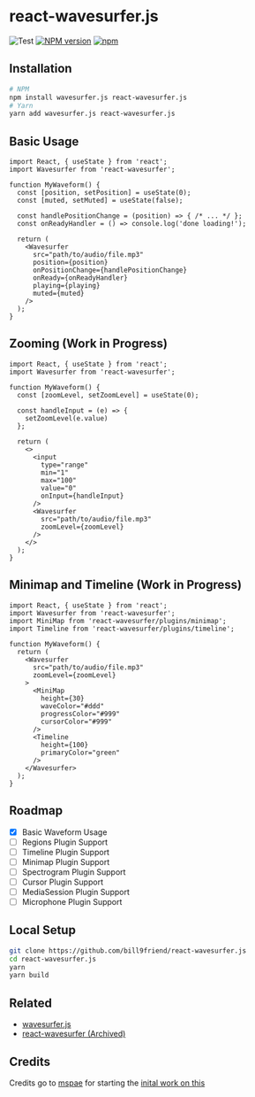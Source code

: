 react-wavesurfer.js
===================

![Test](https://github.com/bill9friend/react-wavesurfer/workflows/Test/badge.svg)
[![NPM version](https://badge.fury.io/js/react-wavesurfer.js.svg)](http://badge.fury.io/js/react-wavesurfer.js)
[![npm](https://img.shields.io/npm/dm/react-wavesurfer.js.svg)](https://npm-stat.com/charts.html?package=react-wavesurfer.js)

## Installation

```bash
# NPM
npm install wavesurfer.js react-wavesurfer.js
# Yarn
yarn add wavesurfer.js react-wavesurfer.js
```

## Basic Usage

```tsx
import React, { useState } from 'react';
import Wavesurfer from 'react-wavesurfer';

function MyWaveform() {
  const [position, setPosition] = useState(0);
  const [muted, setMuted] = useState(false);

  const handlePositionChange = (position) => { /* ... */ };
  const onReadyHandler = () => console.log('done loading!');

  return (
    <Wavesurfer
      src="path/to/audio/file.mp3"
      position={position}
      onPositionChange={handlePositionChange}
      onReady={onReadyHandler}
      playing={playing}
      muted={muted}
    />
  );
}
```

## Zooming (Work in Progress)

```tsx
import React, { useState } from 'react';
import Wavesurfer from 'react-wavesurfer';

function MyWaveform() {
  const [zoomLevel, setZoomLevel] = useState(0);

  const handleInput = (e) => {
    setZoomLevel(e.value)
  };

  return (
    <>
      <input
        type="range"
        min="1"
        max="100"
        value="0"
        onInput={handleInput}
      />
      <Wavesurfer
        src="path/to/audio/file.mp3"
        zoomLevel={zoomLevel}
      />
    </>
  );
}
```

## Minimap and Timeline (Work in Progress)

```tsx
import React, { useState } from 'react';
import Wavesurfer from 'react-wavesurfer';
import MiniMap from 'react-wavesurfer/plugins/minimap';
import Timeline from 'react-wavesurfer/plugins/timeline';

function MyWaveform() {
  return (
    <Wavesurfer
      src="path/to/audio/file.mp3"
      zoomLevel={zoomLevel}
    >
      <MiniMap
        height={30}
        waveColor="#ddd"
        progressColor="#999"
        cursorColor="#999"
      />
      <Timeline
        height={100}
        primaryColor="green"
      />
    </Wavesurfer>
  );
}
```

## Roadmap

- [x] Basic Waveform Usage
- [ ] Regions Plugin Support
- [ ] Timeline Plugin Support
- [ ] Minimap Plugin Support
- [ ] Spectrogram Plugin Support
- [ ] Cursor Plugin Support
- [ ] MediaSession Plugin Support
- [ ] Microphone Plugin Support

## Local Setup

```bash
git clone https://github.com/bill9friend/react-wavesurfer.js
cd react-wavesurfer.js
yarn
yarn build
```

## Related

* [wavesurfer.js](https://github.com/katspaugh/wavesurfer.js)
* [react-wavesurfer (Archived)](https://github.com/mspae/react-wavesurfer)

## Credits

Credits go to [mspae](https://github.com/mspae) for starting the [inital work on this](https://github.com/mspae/react-wavesurfer)
